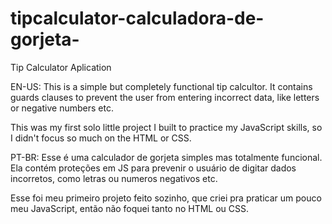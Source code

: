 # tipcalculator-calculadora-de-gorjeta-
Tip Calculator Aplication

EN-US:
This is a simple but completely functional tip calcultor.
It contains guards clauses to prevent the user from entering incorrect data, like letters or negative numbers etc.

This was my first solo little project I built to practice my JavaScript skills, so I didn't focus so much on the HTML or CSS.

PT-BR:
Esse é uma calculador de gorjeta simples mas totalmente funcional.
Ela contém proteções em JS para prevenir o usuário de digitar dados incorretos, como letras ou numeros negativos etc.

Esse foi meu primeiro projeto feito sozinho, que criei pra praticar um pouco meu JavaScript, então não foquei tanto no HTML ou CSS.
